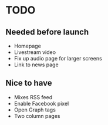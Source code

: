 # TODO

## Needed before launch

- Homepage
- Livestream video
- Fix up audio page for larger screens
- Link to news page

## Nice to have

- Mixes RSS feed
- Enable Facebook pixel
- Open Graph tags
- Two column pages
